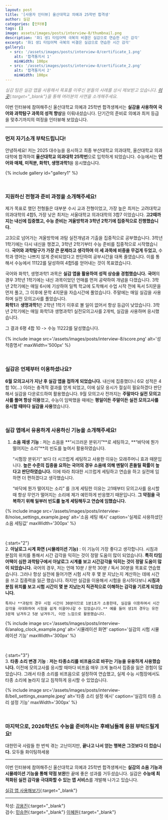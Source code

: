 ```yaml
---
layout: post
title: '[사용자 인터뷰] 울산대학교 의예과 25학번 합격생'
author: 실감
categories: [인터뷰]
tags: []
image: assets/images/posts/interview-8/thumbnail.png
description: '화1 생1 타임어택 극복의 비결은 실감으로 연습한 시간 감각'
excerpt: '화1 생1 타임어택 극복의 비결은 실감으로 연습한 시간 감각'
gallery1:
  - src: '/assets/images/posts/interview-8/certificate_1.png'
    alt: '합격통지서 1'
    minWidth: 100px
  - src: '/assets/images/posts/interview-8/certificate_2.png'
    alt: '합격통지서 2'
    minWidth: 100px
---
```


<span style="color:gray">_실감 팀은 실감 앱을 사용해서 목표를 이루신 분들의 사례를 상시 제보받고 있습니다. [이곳](https://forms.gle/foGQ2DYA8CPqvcMV6){:target="\_blank"}을 통해 여러분의 사연을 소개해주세요._</span>

이번 인터뷰에 참여해주신 울산대학교 의예과 25학번 합격생께서는 **실감을 사용하여 국어와 과학탐구 과목의 성적 향상**을 이뤄내셨습니다. 단기간의 준비로 의예과 최저 등급을 맞추기까지의 여정을 인터뷰해 보았습니다.

---

### 먼저 자기소개 부탁드립니다!

안녕하세요! 저는 2025 대수능을 응시하고 최종 부산대학교 의과대학, 울산대학교 의과대학에 합격하여 **울산대학교 의과대학 25학번**으로 입학하게 되었습니다. 수능에서는 **언어와 매체, 미적분, 화학1, 생명과학1**을 응시했습니다.

{% include gallery id="gallery1" %}

<br>

### 지원하신 전형과 준비 과정을 소개해주세요!

제가 목표로 했던 전형들은 대부분 수시 교과 전형이었고, 가장 높은 최저는 고려대학교 의과대학의 4합5, 가장 낮은 최저는 서울대학교 의과대학의 3합7 이었습니다. **고2때까지는 내신에 집중했고, 수능 준비는 겨울방학과 3학년 2학기에 집중적으로 진행했습니다.**

고3으로 넘어가는 겨울방학에 과탐 실전개념과 기출을 집중적으로 공부했습니다. 3학년 1학기에는 다시 내신을 챙겼고, 3학년 2학기부터 수능 준비를 집중적으로 시작했습니다. **국어와 과학탐구가 가장 큰 문제라고 생각하여 이 세 과목에 비중을 무겁게 두었고**, 수학과 영어는 나쁘지 않게 준비되었다고 판단하여 공부시간을 대폭 줄였습니다. 이를 통해서 수능에서 11122를 달성하여 4합5를 얻어내는 것이 목표였습니다.

국어와 화학1, 생명과학1 과목은 **실감 앱을 활용하여 성적 상승을 경험했습니다.**
**국어**의 경우 3학년 1학기에는 내신 과목이었던 언매를 먼저 공략하여 개념을 다졌습니다. 3학년 2학기에는 매일 6시에 기상하여 일찍 학교에 도착해서 수업 시작 전에 독서 5지문을 먼저 풀고, 그 이후에 문학 4지문을 자습시간에 풀었습니다. 주말에는 매일 실감을 사용하며 실전 모의고사를 풀었습니다.  
**화학1**과 **생명과학1**은 2학년 1학기 이후로 볼 일이 없어서 항상 등급이 낮았습니다. 3학년 2학기에는 매일 화학1과 생명과학1 실전모의고사를 2개씩, 실감을 사용하며 응시했습니다.

그 결과 6평 4합 10 -> 수능 11222를 달성했습니다.

{% include image src='/assets/images/posts/interview-8/score.png' alt='성적증명서' maxWidth='500px' %}

<br>

### 실감은 언제부터 이용하셨나요?

**6월 모의고사가 지난 후 실감 앱을 접하게 되었습니다.** 내신에 집중했더니 6모 성적은 4합 10(…) 이라는 충격적 결과를 얻게 되었고, 이에 실모 응시가 절실히 필요하겠다 판단해서 실감을 다운로드하여 활용했습니다. 9월 모의고사 전까지는 **주말마다 실전 모의고사를 풀며 항상 이용**했고, 수능이 임박했을 때에는 **평일이든 주말이든 실전 모의고사를 응시할 때마다 실감을 사용**했습니다.

<br>

### 실감 앱에서 유용하게 사용하신 기능을 소개해주세요!

1. **소음 재생 기능** : 저는 소음을 **“시끄러운 분위기”**로 세팅하고, **“바닥에 뭔가 떨어지는 소리”**의 빈도를 높여서 활용하였습니다.

   “시험장 분위기” 보다 더 시끄럽게 세팅하고 사용한 이유는 모래주머니 효과 때문입니다. **높은 수준의 집중을 요하는 국어의 경우 소음에 의해 멘탈이 흔들릴 확률이 높다고 판단하였습니다.** 이에 따라 최대한 시끄럽게 세팅하고 연습을 하고 실전에 임하면 더 편하겠다고 생각했습니다.

   “바닥에 뭔가 떨어지는 소리” 를 크게 세팅한 이유는 고1때부터 모의고사를 응시할 때 항상 무언가 떨어지는 소리에 제가 예민하게 반응했기 때문입니다. **그 약점을 극복하기 위해 일부러 빈도를 높게 세팅해두고 연습에 임했습니다.**

{% include image src='/assets/images/posts/interview-8/noise_settings_example.jpeg' alt='소음 세팅 예시' caption='실제로 사용하셨던 소음 세팅값' maxWidth='300px' %}

<br>

{:start="2"}  
2. **아날로그 시계 화면 (시뮬레이션 기능)** : 이 기능이 가장 좋다고 생각합니다. 시침과 분침의 위치를 통해서 시간 감각을 익히는 것이 정말 도움이 많이 되었습니다. **특히 타임어택이 심한 과학탐구에서 아날로그 시계를 보고 시간감각을 익히는 것이 정말 도움이 많이 되었습니다.** 국어의 경우, 저는 언매 10분 / 문학 30분 / 독서 30분을 목표로 연습했습니다. 그러나 항상 실전에 들어가면 시험 시작 후 몇 분 지났는지 계산하는 데에 시간을 쓰고 집중력을 잃곤 했습니다. 하지만 실감을 이용해서 시험을 응시하다보니 **시침과 분침 위치를 보고 시험 시간이 몇 분 지났는지 직관적으로 이해하는 감각을 기르게 되었습니다.**

    특히나 **과탐의 경우 시험 시간이 30분이므로 1분1초가 소중한데, 실감을 이용하여서 시간 감각을 극대화하여 시험을 쉽게 이끌어나갈 수 있었습니다.** 예를 들어 생1의 경우는 유전 3문제 남겨두고 5분 남겨두기, 이런 느낌으로 활용했습니다.

{% include image src='/assets/images/posts/interview-6/analog_clock_example.png' alt='시뮬레이션 화면' caption='실감의 시험 시뮬레이션 기능' maxWidth='300px' %}

<br>

{:start="3"}  
3. **타종 소리 변경 기능** : **저는 타종소리를 비프음으로 바꾸는 기능을 유용하게 사용했습니다.** 이전에 모의고사를 응시할 때마다 비프음 매우 크게 놀라서 집중을 잃은 경험이 많았습니다. 그래서 타종 소리를 비프음으로 설정하여 연습했고, 실제 수능 시험장에서도 타종 소리에 놀라지 않고 침착하게 응시할 수 있었습니다.

{% include image src='/assets/images/posts/interview-8/bell_settings_example.jpeg' alt='타종 소리 설정 예시' caption='실감의 타종 소리 설정 기능' maxWidth='300px' %}

<br>

### 마지막으로, 2026학년도 수능을 준비하시는 후배님들께 응원 부탁드릴게요!

대한민국 사람들 한 번씩 겪는 고난이지만, **끝나고 나서 얻는 행복은 그것보다 더 컸습니다.** 모두들 화이팅하세용

---

이번 인터뷰에 참여해주신 울산대학교 의예과 25학번 합격생께서는 **실감의 소음 기능과 시뮬레이션 기능을 통해 약점 보완**한 끝에 좋은 성과를 거두셨습니다. 실감은 **수능에 최적화된 실전 감각을 극대화할 수 있는 앱 서비스**를 개발해 나가고 있습니다.

[실감 앱 사용해보기](http://silgam.app/download){:target="\_blank"}

---

작성: [강용진](https://www.instagram.com/self_educator){:target="\_blank"}  
검수: [민승현](https://www.linkedin.com/in/seunghyunmin/){:target="\_blank"} [이혜원](https://www.instagram.com/hyermione_hyeranger/){:target="\_blank"}
